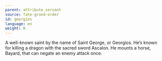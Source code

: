 ```yaml
---
parent: attribute.servant
source: fate-grand-order
id: georgios
language: en
weight: 0
---
```


A well-known saint by the name of Saint George, or Georgios. He’s known for killing a dragon with the sacred sword Ascalon. He mounts a horse, Bayard, that can negate an enemy attack once.
